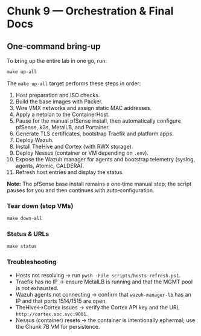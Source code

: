 # Chunk 9 — Orchestration & Final Docs

## One‑command bring‑up

To bring up the entire lab in one go, run:

```powershell
make up-all
```

The `make up-all` target performs these steps in order:

1. Host preparation and ISO checks.
2. Build the base images with Packer.
3. Wire VMX networks and assign static MAC addresses.
4. Apply a netplan to the ContainerHost.
5. Pause for the manual pfSense install, then automatically configure pfSense, k3s, MetalLB, and Portainer.
6. Generate TLS certificates, bootstrap Traefik and platform apps.
7. Deploy Wazuh.
8. Install TheHive and Cortex (with RWX storage).
9. Deploy Nessus (container or VM depending on `.env`).
10. Expose the Wazuh manager for agents and bootstrap telemetry (syslog, agents, Atomic, CALDERA).
11. Refresh host entries and display the status.

**Note:** The pfSense base install remains a one‑time manual step; the script pauses for you and then continues with auto‑configuration.

### Tear down (stop VMs)

```powershell
make down-all
```

### Status & URLs

```powershell
make status
```

### Troubleshooting

- Hosts not resolving → run `pwsh -File scripts/hosts-refresh.ps1`.
- Traefik has no IP → ensure MetalLB is running and that the MGMT pool is not exhausted.
- Wazuh agents not connecting → confirm that `wazuh-manager-lb` has an IP and that ports 1514/1515 are open.
- TheHive↔Cortex issues → verify the Cortex API key and the URL `http://cortex.soc.svc:9001`.
- Nessus (container) resets → the container is intentionally ephermal; use the Chunk 7B VM for persistence.
